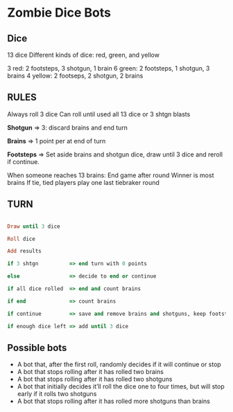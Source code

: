 
# Zombie Dice Bots

## Dice

13 dice
Different kinds of dice: red, green, and yellow

3 red: 2 footsteps, 3 shotgun, 1 brain
6 green: 2 footsteps, 1 shotgun, 3 brains
4 yellow: 2 footseps, 2 shotgun, 2 brains

## RULES

Always roll 3 dice
Can roll until used all 13 dice or 3 shtgn blasts

**Shotgun** => 3: discard brains and end turn

**Brains** => 1 point per at end of turn

**Footsteps** => Set aside brains and shotgun dice, draw until 3 dice and reroll if continue.

When someone reaches 13 brains:
  End game after round
  Winner is most brains
  If tie, tied players play one last tiebraker round

## TURN

``` ruby

Draw until 3 dice

Roll dice

Add results

if 3 shtgn          => end turn with 0 points

else                => decide to end or continue

if all dice rolled  => end and count brains

if end              => count brains

if continue         => save and remove brains and shotguns, keep footsteps

if enough dice left => add until 3 dice

```

## Possible bots

- A bot that, after the first roll, randomly decides if it will continue or stop
- A bot that stops rolling after it has rolled two brains
- A bot that stops rolling after it has rolled two shotguns
- A bot that initially decides it’ll roll the dice one to four times, but will stop early if it rolls two shotguns
- A bot that stops rolling after it has rolled more shotguns than brains
